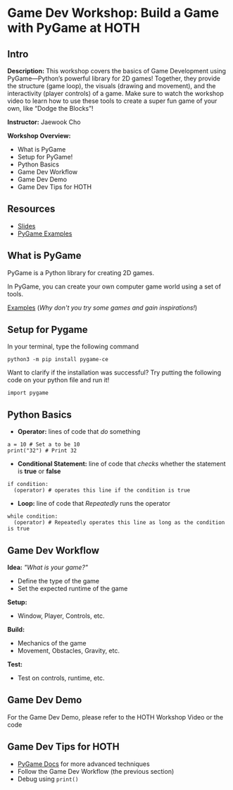 # Game Dev Workshop: Build a Game with PyGame at HOTH

## Intro
**Description:** This workshop covers the basics of Game Development using PyGame—Python’s powerful library for 2D games! Together, they provide the structure (game loop), the visuals (drawing and movement), and the interactivity (player controls) of a game. Make sure to watch the workshop video to learn how to use these tools to create a super fun game of your own, like “Dodge the Blocks”!

**Instructor:** Jaewook Cho

**Workshop Overview:**
- What is PyGame
- Setup for PyGame!
- Python Basics
- Game Dev Workflow
- Game Dev Demo
- Game Dev Tips for HOTH

## Resources
- [Slides](http://tinyurl.com/hoth-xi-gamedev)
- [PyGame Examples](itch.io/games/made-with-pygame)

## What is PyGame
PyGame is a Python library for creating 2D games.

In PyGame, you can create your own computer game world using a set of tools.

[Examples](itch.io/games/made-with-pygame) (*Why don't you try some games and gain inspirations!*)

## Setup for Pygame
In your terminal, type the following command

```python3 -m pip install pygame-ce```

Want to clarify if the installation was successful?
Try putting the following code on your python file and run it!

```import pygame```

## Python Basics
- **Operator:** lines of code that _do_ something
```
a = 10 # Set a to be 10
print("32") # Print 32
```

- **Conditional Statement:** line of code that _checks_ whether the statement is **true** or **false**
```
if condition:
  (operator) # operates this line if the condition is true
```

- **Loop:** line of code that _Repeatedly_ runs the operator
```
while condition:
  (operator) # Repeatedly operates this line as long as the condition is true
```

## Game Dev Workflow
**Idea:** _"What is your game?"_
- Define the type of the game
- Set the expected runtime of the game

**Setup:**
- Window, Player, Controls, etc.
  
**Build:**
- Mechanics of the game
- Movement, Obstacles, Gravity, etc.

**Test:**
- Test on controls, runtime, etc.

## Game Dev Demo
For the Game Dev Demo, please refer to the HOTH Workshop Video or the code

## Game Dev Tips for HOTH
- [PyGame Docs](pygame.org/docs) for more advanced techniques
- Follow the Game Dev Workflow (the previous section)
- Debug using ```print()```
